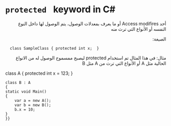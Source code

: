 # `protected ` keyword in C#
<div dir = "rtl"> 
أحد Access modifires أو ما يعرف بمعدلات الوصول، يتم الوصول لها داخل النوع النفسه أو الأنواع التي ترث منه

الصيغة:
</div>

 `  class SampleClass
    {
    protected int x; 
    }`
<div dir = "rtl"> 
 مثال:
في هذا المثال تم استخدام protected ليصبح ممسموح الوصول له من الانواع الحالية مثل A أو الأنواع التي ترث من A مثل B
</div>
<div dir = "ltr"> 

   class A
{
    protected int x = 123;
}

    class B : A
    {
    static void Main()
    {
        var a = new A();
        var b = new B();
        b.x = 10;
    }
    }}

</div>